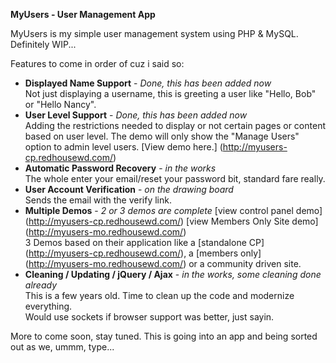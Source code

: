 __MyUsers - User Management App__

MyUsers is my simple user management system using PHP & MySQL. Definitely WIP...

Features to come in order of cuz i said so:

- __Displayed Name Support__ - _Done, this has been added now_<br>Not just displaying a username, this is greeting a user like "Hello, Bob" or "Hello Nancy".
- __User Level Support__ - _Done, this has been added now_<br>Adding the restrictions needed to display or not certain pages or content based on user level. The demo will only show the "Manage Users" option to admin level users. [View demo here.] (http://myusers-cp.redhousewd.com/)
- __Automatic Password Recovery__ - _in the works_<br>The whole enter your email/reset your password bit, standard fare really.
- __User Account Verification__ - _on the drawing board_<br>Sends the email with the verify link.
- __Multiple Demos__ - _2 or 3 demos are complete_ [view control panel demo] (http://myusers-cp.redhousewd.com/) [view Members Only Site demo] (http://myusers-mo.redhousewd.com/)<br>3 Demos based on their application like a [standalone CP] (http://myusers-cp.redhousewd.com/), a [members only] (http://myusers-mo.redhousewd.com/) or a community driven site.
- __Cleaning / Updating / jQuery / Ajax__ - _in the works, some cleaning done already_<br>This is a few years old. Time to clean up the code and modernize everything.<br>Would use sockets if browser support was better, just sayin.

More to come soon, stay tuned. This is going into an app and being sorted out as we, ummm, type...
